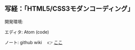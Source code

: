## 写経：「HTML5/CSS3モダンコーディング」

開発環境:


エディタ:
Atom (code)

ノート:
github wiki
　👉 [ここ](https://github.com/naoki-k/HTML5/CSS3モダンコーディング/wiki)
